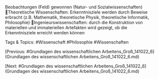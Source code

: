 Beobachtungen (Feld) gewonnen (Natur- und Sozialwissenschaften)
Theoretische Wissenschaften: Erkenntnisziele werden durch Beweise erbracht (z.B. 
Mathematik, theoretische Physik, theoretische Informatik, Philosophie)
Ingenieurswissenschaften: durch die Konstruktion von materiellen und immateriellen 
Artefakten wird gezeigt, ob die Erkenntnisziele erreicht werden können

   Tags & Topics:
   #Wissenschaft
   #Philosophie
   #Wissenschaften

[Previous: #Grundlagen des wissenschaftlichen Arbeitens_Groß_141022_6](Grundlagen des wissenschaftlichen Arbeitens_Groß_141022_6.md)

[Next: #Grundlagen des wissenschaftlichen Arbeitens_Groß_141022_6](Grundlagen des wissenschaftlichen Arbeitens_Groß_141022_6.md)